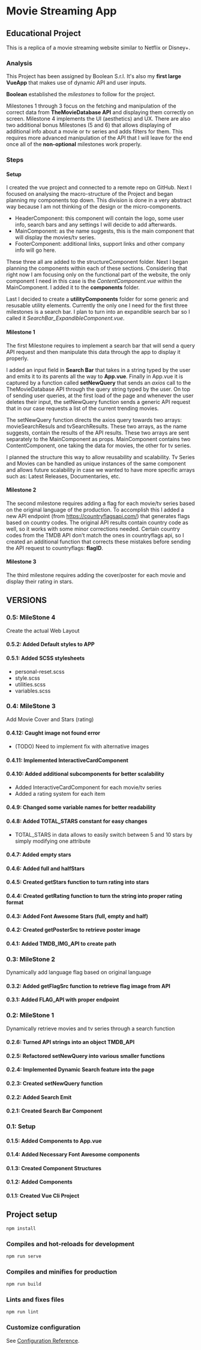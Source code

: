 # Movie Streaming App

## Educational Project

This is a replica of a movie streaming website similar to Netflix or Disney+.

### Analysis

This Project has been assigned by Boolean S.r.l. It's also my **first large VueApp** that makes use of dynamic API and user inputs.

**Boolean** established the *milestones* to follow for the project.

Milestones 1 through 3 focus on the fetching and manipulation of the correct data from **TheMovieDatabase API** and displaying them correctly on screen.
Milestone 4 implements the UI (aesthetics) and UX. There are also two additional bonus Milestones (5 and 6) that allows displaying of additional info about a movie or tv series and adds filters for them. This requires more advanced manipulation of the API that I will leave for the end once all of the **non-optional** milestones work properly.

### Steps

#### Setup

I created the vue project and connected to a remote repo on GitHub. Next I focused on analysing the macro-structure of the Project and began planning my components top down.
This division is done in a very abstract way because I am not thinking of the design or the micro-components.

* HeaderComponent: this component will contain the logo, some user info, search bars and any settings I will decide to add afterwards.
* MainComponent: as the name suggests, this is the main component that will display the movies/tv series.
* FooterComponent: additional links, support links and other company info will go here.

These three all are added to the structureComponent folder.
Next I began planning the components within each of these sections. Considering that right now I am focusing only on the functional part of the website, the only component I need in this case is the *ContentComponent.vue* within the MainComponent. I added it to the **components** folder.

Last I decided to create a **utilityComponents** folder for some generic and resusable utility elements. Currently the only one I need for the first three milestones is a search bar. I plan to turn into an expandible search bar so I called it *SearchBar_ExpandibleComponent.vue*.

#### Milestone 1

The first Milestone requires to implement a search bar that will send a query API request and then manipulate this data through the app to display it properly.

I added an input field in **Search Bar** that takes in a string typed by the user and emits it to its parents all the way to **App.vue**. Finally in App.vue it is captured by a function called **setNewQuery** that sends an *axios* call to the TheMovieDatabase API through the query string typed by the user. On top of sending user queries, at the first load of the page and whenever the user deletes their input, the setNewQuery function sends a generic API request that in our case requests a list of the current trending movies.

The setNewQuery function directs the axios query towards two arrays: movieSearchResuls and tvSearchResults. These two arrays, as the name suggests, contain the results of the API results. These two arrays are sent separately to the MainComponent as props. MainComponent contains two ContentComponent, one taking the data for movies, the other for tv series.

I planned the structure this way to allow reusability and scalability. Tv Series and Movies can be handled as unique instances of the same component and allows future scalability in case we wanted to have more specific arrays such as: Latest Releases, Documentaries, etc.

#### Milestone 2

The second milestone requires adding a flag for each movie/tv series based on the original language of the production. To accomplish this I added a new API endpoint (from <https://countryflagsapi.com/>) that generates flags based on country codes. The original API results contain country code as well, so it works with some minor corrections needed. Certain country codes from the TMDB API don't match the ones in countryflags api, so I created an additional function that corrects these mistakes before sending the API request to countryflags: **flagID**.

#### Milestone 3

The third milestone requires adding the cover/poster for each movie and display their rating in stars.

## VERSIONS

### 0.5: MileStone 4

Create the actual Web Layout

#### 0.5.2: Added Default styles to APP

#### 0.5.1: Added SCSS stylesheets

* personal-reset.scss
* style.scss
* utilities.scss
* variables.scss

### 0.4: MileStone 3

Add Movie Cover and Stars (rating)

#### 0.4.12: Caught image not found error

* (TODO) Need to implement fix with alternative images

#### 0.4.11: Implemented InteractiveCardComponent

#### 0.4.10: Added additional subcomponents for better scalability

* Added InteractiveCardComponent for each movie/tv series
* Added a rating system for each item

#### 0.4.9: Changed some variable names for better readability

#### 0.4.8: Added TOTAL_STARS constant for easy changes

* TOTAL_STARS in data allows to easily switch between 5 and 10 stars by simply modifying one attribute

#### 0.4.7: Added empty stars

#### 0.4.6: Added full and halfStars

#### 0.4.5: Created getStars function to turn rating into stars

#### 0.4.4: Created getRating function to turn the string into proper rating format

#### 0.4.3: Added Font Awesome Stars (full, empty and half)

#### 0.4.2: Created getPosterSrc to retrieve poster image

#### 0.4.1: Added TMDB_IMG_API to create path

### 0.3: MileStone 2

Dynamically add language flag based on original language

#### 0.3.2: Added getFlagSrc function to retrieve flag image from API

#### 0.3.1: Added FLAG_API with proper endpoint

### 0.2: MileStone 1

Dynamically retrieve movies and tv series through a search function

#### 0.2.6: Turned API strings into an object TMDB_API

#### 0.2.5: Refactored setNewQuery into various smaller functions

#### 0.2.4: Implemented Dynamic Search feature into the page

#### 0.2.3: Created setNewQuery function

#### 0.2.2: Added Search Emit

#### 0.2.1: Created Search Bar Component

### 0.1: Setup

#### 0.1.5: Added Components to App.vue

#### 0.1.4: Added Necessary Font Awesome components

#### 0.1.3: Created Component Structures

#### 0.1.2: Added Components

#### 0.1.1: Created Vue Cli Project

## Project setup

```bash
npm install
```

### Compiles and hot-reloads for development

```bash
npm run serve
```

### Compiles and minifies for production

```bash
npm run build
```

### Lints and fixes files

```bash
npm run lint
```

### Customize configuration

See [Configuration Reference](https://cli.vuejs.org/config/).
